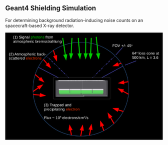 ## Geant4 Shielding Simulation 

For determining background radiation-inducing noise counts on an spacecraft-based X-ray detector.

![diagram](./images/GEANT_diagram.png)
